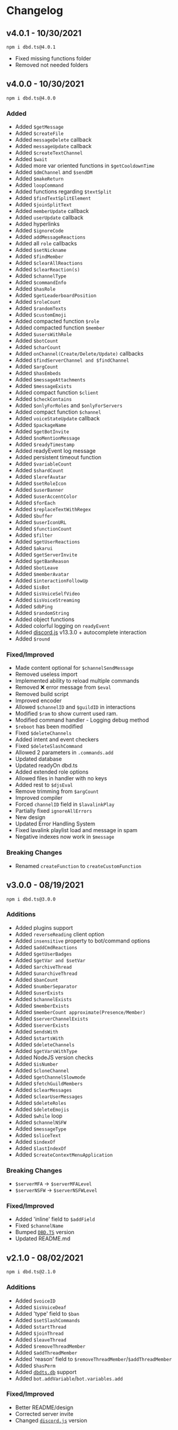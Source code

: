 # Changelog
## v4.0.1 - 10/30/2021
```
npm i dbd.ts@4.0.1
```
- Fixed missing functions folder
- Removed not needed folders

## v4.0.0 - 10/30/2021
```
npm i dbd.ts@4.0.0
```
### Added
- Added `$getMessage`
- Added `$createFile`
- Added `messageDelete` callback
- Added `messageUpdate` callback
- Added `$createTextChannel`
- Added `$wait`
- Added more var oriented functions in `$getCooldownTime`
- Added `$dmChannel` and `$sendDM`
- Added `$makeReturn`
- Added `loopCommand`
- Added functions regarding `$textSplit`
- Added `$findTextSplitElement`
- Added `$joinSplitText`
- Added `memberUpdate` callback
- Added `userUpdate` callback
- Added hyperlinks
- Added `$ignoreCode`
- Added `addMessageReactions`
- Added all `role` callbacks
- Added `$setNickname`
- Added `$findMember`
- Added `$clearAllReactions`
- Added `$clearReaction(s)`
- Added `$channelType`
- Added `$commandInfo`
- Added `$hasRole`
- Added `$getLeaderboardPosition`
- Added `$roleCount`
- Added `$randomTexts`
- Added `$customEmoji`
- Added compacted function `$role`
- Added compacted function `$member`
- Added `$usersWithRole`
- Added `$botCount`
- Added `$charCount`
- Added `onChannel(Create/Delete/Update)` callbacks
- Added `$findServerChannel and $findChannel`
- Added `$argCount`
- Added `$hasEmbeds`
- Added `$messageAttachments`
- Added `$messageExists`
- Added compact function `$client`
- Added `$checkContains`
- Added `$onlyForRoles` and `$onlyForServers`
- Added compact function `$channel`
- Added `voiceStateUpdate` callback
- Added `$packageName`
- Added `$getBotInvite`
- Added `$noMentionMessage`
- Added `$readyTimestamp`
- Added readyEvent log message
- Added persistent timeout function
- Added `$variableCount`
- Added `$shardCount`
- Added `$lerefAvatar`
- Added `$setRoleIcon` 
- Added `$userBanner` 
- Added `$userAccentColor`
- Added `$forEach`
- Added `$replaceTextWithRegex`
- Added `$buffer`
- Added `$userIconURL`
- Added `$functionCount`
- Added `$filter`
- Added `$getUserReactions`
- Added `$akarui`
- Added `$getServerInvite`
- Added `$getBanReason`
- Added `$botLeave`
- Added `$memberAvatar`
- Added `$interactionFollowUp`
- Added `$isBot`
- Added `$isVoiceSelfVideo`
- Added `$isVoiceStreaming`
- Added `$dbPing`
- Added `$randomString`
- Added object functions
- Added colorful logging on `readyEvent`
- Added [discord.js](https://discord.js.org/) v13.3.0 + autocomplete interaction
- Added `$round`

### Fixed/Improved
- Made content optional for `$channelSendMessage`
- Removed useless import
- Implemented ability to reload multiple commands
- Removed :x: error message from `$eval`
- Removed build script
- Improved encoder
- Allowed `$channelID` and `$guildID` in interactions
- Modified `$ram` to show current used ram.
- Modified command handler - Logging debug method
- `$reboot` has been modified
- Fixed `$deleteChannels`
- Added intent and event checkers
- Fixed `$deleteSlashCommand`
- Allowed 2 parameters in `.commands.add`
- Updated database
- Updated readyOn dbd.ts
- Added extended role options
- Allowed files in handler with no keys
- Added rest to `$djsEval`
- Remove trimming from `$argCount`
- Improved compiler
- Forced `channelID` field in `$lavalinkPlay`
- Partially fixed `ignoreAllErrors`
- New design
- Updated Error Handling System
- Fixed lavalink playlist load and message in spam
- Negative indexes now work in `$message`

### Breaking Changes
- Renamed `createFunction` to `createCustomFunction`

## v3.0.0 - 08/19/2021
```
npm i dbd.ts@3.0.0
```
### Additions
- Added plugins support
- Added `reverseReading` client option
- Added `insensitive` property to bot/command options
- Added `$addCmdReactions`
- Added `$getUserBadges`
- Added `$getVar and $setVar`
- Added `$archiveThread`
- Added `$unarchiveThread`
- Added `$banCount`
- Added `$numberSeparator`
- Added `$userExists`
- Added `$channelExists`
- Added `$memberExists`
- Added `$memberCount approximate(Presence/Member)`
- Added `$serverChannelExists`
- Added `$serverExists`
- Added `$endsWith`
- Added `$startsWith`
- Added `$deleteChannels`
- Added `$getVarsWithType`
- Added NodeJS version checks
- Added `$isNumber`
- Added `$cloneChannel`
- Added `$getChannelSlowmode`
- Added `$fetchGuildMembers`
- Added `$clearMessages`
- Added `$clearUserMessages`
- Added `$deleteRoles`
- Added `$deleteEmojis`
- Added `$while` loop
- Added `$channelNSFW`
- Added `$messageType`
- Added `$sliceText`
- Added `$indexOf`
- Added `$lastIndexOf`
- Added `$createContextMenuApplication`

### Breaking Changes
- `$serverMFA` -> `$serverMFALevel`
- `$serverNSFW` -> `$serverNSFWLevel`

### Fixed/Improved
- Added 'inline' field to `$addField`
- Fixed `$channelName`
- Bumped [`DBD.TS`](https://npmjs.com/package/dbd.ts) version
- Updated README.md

## v2.1.0 - 08/02/2021
```
npm i dbd.ts@2.1.0
```
### Additions
- Added `$voiceID`
- Added `$isVoiceDeaf`
- Added 'type' field to `$ban`
- Added `$setSlashCommands`
- Added `$startThread`
- Added `$joinThread`
- Added `$leaveThread`
- Added `$removeThreadMember`
- Added `$addThreadMember`
- Added 'reason' field to `$removeThreadMember`/`$addThreadMember`
- Added `$hasPerm`
- Added [`dbdts.db`](https://npmjs.com/package/dbdts.db) support
- Added `bot.addVariable`/`bot.variables.add`

### Fixed/Improved
- Better README/design
- Corrected server invite
- Changed [`discord.js`](https://discord.js.org/) version